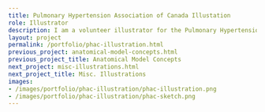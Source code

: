 ```yaml
---
title: Pulmonary Hypertension Association of Canada Illustation
role: Illustrator
description: I am a volunteer illustrator for the Pulmonary Hypertension Association of Canada. 
layout: project
permalink: /portfolio/phac-illustration.html
previous_project: anatomical-model-concepts.html
previous_project_title: Anatomical Model Concepts
next_project: misc-illustrations.html
next_project_title: Misc. Illustrations
images:
- /images/portfolio/phac-illustration/phac-illustration.png
- /images/portfolio/phac-illustration/phac-sketch.png
---
```

